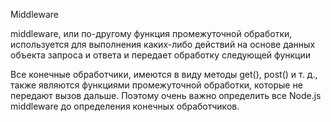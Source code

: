 Middleware

middleware, или по-другому функция промежуточной обработки, используется для выполнения каких-либо действий на основе данных объекта запроса и ответа и передает обработку следующей функции

Все конечные обработчики, имеются в виду методы get(), post() и т. д., также являются функциями промежуточной обработки, которые не передают вызов дальше. Поэтому очень важно определить все Node.js middleware до определения конечных обработчиков.
